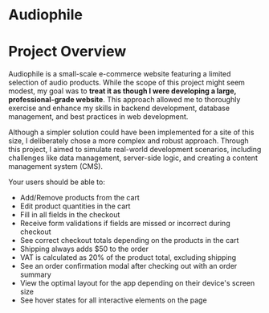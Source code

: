 # Audiophile

# Project Overview

Audiophile is a small-scale e-commerce website featuring a limited selection of audio products. While the scope of this project might seem modest, my goal was to **treat it as though I were developing a large, professional-grade website**. This approach allowed me to thoroughly exercise and enhance my skills in backend development, database management, and best practices in web development.

Although a simpler solution could have been implemented for a site of this size, I deliberately chose a more complex and robust approach. Through this project, I aimed to simulate real-world development scenarios, including challenges like data management, server-side logic, and creating a content management system (CMS).

Your users should be able to:

* Add/Remove products from the cart
* Edit product quantities in the cart
* Fill in all fields in the checkout
* Receive form validations if fields are missed or incorrect during checkout
* See correct checkout totals depending on the products in the cart
* Shipping always adds $50 to the order
* VAT is calculated as 20% of the product total, excluding shipping
* See an order confirmation modal after checking out with an order summary
* View the optimal layout for the app depending on their device's screen size
* See hover states for all interactive elements on the page
